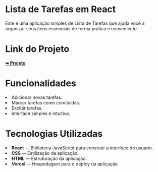 <h1>Lista de Tarefas em React</h1>

Este é uma aplicação simples de Lista de Tarefas que ajuda você a organizar seus itens essenciais de forma prática e conveniente.

<h1>Link do Projeto</h1>
<a href="https://lista-de-tarefas-murex.vercel.app/" rel="nofollow"><strong>➥ Projeto</strong></a></p>

<h1>Funcionalidades</h1>
<li>Adicionar novas tarefas.</li>
<li>Marcar tarefas como concluídas.</li>
<li>Excluir tarefas.</li>
<li>Interface simples e intuitiva.</li>

<h1>Tecnologias Utilizadas</h1>

<li><strong>React </strong>— Biblioteca JavaScript para construir a interface do usuário.</li>
<li><strong>CSS </strong>— Estilização da aplicação.</li>
<li><strong>HTML </strong>— Estruturação da aplicação.</li>
<li><strong>Vercel  </strong>— Hospedagem para o deploy da aplicação</li>

